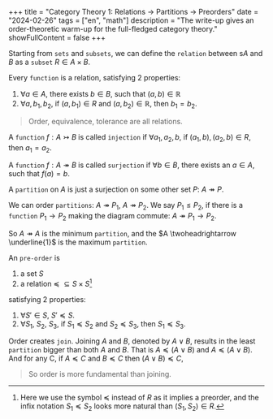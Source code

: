 +++
title = "Category Theory 1: Relations → Partitions → Preorders"
date = "2024-02-26"
tags = ["en", "math"]
description = "The write-up gives an order-theoretic warm-up for the full-fledged category theory."
showFullContent = false
+++

Starting from `sets` and `subsets`, we can define the `relation` between s$A$ and $B$ as a `subset` $R \in A\times B$. 

Every `function` is a relation, satisfying 2 properties: 
1. $\forall a \in A$, there exists $b \in B$, such that $(a,b)\in \mathbb{R}$
2. $\forall a, b_1, b_2$, if $(a,b_1) \in R$ and $(a, b_2) \in \mathbb{R}$, then $b_1 = b_2$.

> Order, equivalence, tolerance are all relations.

A `function` $f: A\rightarrowtail B$ is called `injection` if $\forall a_1, a_2, b$, if $(a_1, b), (a_2, b) \in R$, then $a_1 = a_2$.

A `function` $f: A\twoheadrightarrow B$ is called `surjection` if $\forall b \in B$, there exists an $a \in A$, such that $f(a) = b$.

A `partition` on $A$ is just a surjection on some other set $P$: $A \twoheadrightarrow P$.

We can order `partitions`: $A \twoheadrightarrow P_1$, $A \twoheadrightarrow P_2$. We say $P_1 \leqslant P_2$, if there is a `function` $P_1 \rightarrow P_2$ making the diagram commute: $A \twoheadrightarrow P_1 \rightarrow P_2$.

So $A \twoheadrightarrow A$ is the minimum `partition`, and the $A \twoheadrightarrow \underline{1}$ is the maximum `partition`.

An `pre-order` is 
1. a set $S$
2. a relation $\preceq \: \subseteq S \times S$[^1] 

satisfying 2 properties:
1. $\forall S' \in S$, $S' \preceq S$.
2. $\forall S_1$, $S_2$, $S_3$, if $S_1 \preceq S_2$ and $S_2 \preceq S_3$, then $S_1 \preceq S_3$.

Order creates `join`. Joining $A$ and $B$, denoted by $A\vee B$, results in the least `partition` bigger than both $A$ and $B$. That is $A \preceq (A\vee B)$ and $A \preceq (A\vee B)$. And for any C, if $A \preceq C$ and $B \preceq C$ then $(A\vee B) \preceq C$, 

> So order is more fundamental than joining.

[^1]: Here we use the symbol $\preceq$ instead of $R$ as it implies a preorder, and the infix notation $S_1 \preceq S_2$ looks more natural than $(S_1,S_2) \in R$.
